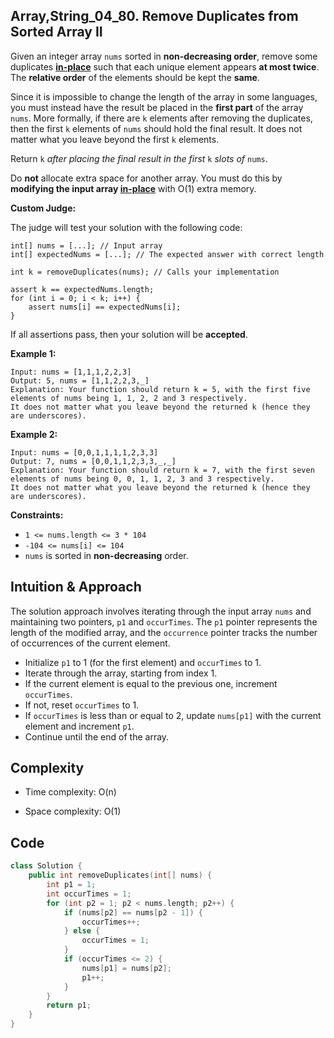 ## Array,String_04_80. Remove Duplicates from Sorted Array II

Given an integer array `nums` sorted in **non-decreasing order**, remove some duplicates [**in-place**](https://en.wikipedia.org/wiki/In-place_algorithm) such that each unique element appears **at most twice**. The **relative order** of the elements should be kept the **same**.

Since it is impossible to change the length of the array in some languages, you must instead have the result be placed in the **first part** of the array `nums`. More formally, if there are `k` elements after removing the duplicates, then the first `k` elements of `nums` should hold the final result. It does not matter what you leave beyond the first `k` elements.

Return `k` *after placing the final result in the first* `k` *slots of* `nums`.

Do **not** allocate extra space for another array. You must do this by **modifying the input array [in-place](https://en.wikipedia.org/wiki/In-place_algorithm)** with O(1) extra memory.

**Custom Judge:**

The judge will test your solution with the following code:

```
int[] nums = [...]; // Input array
int[] expectedNums = [...]; // The expected answer with correct length

int k = removeDuplicates(nums); // Calls your implementation

assert k == expectedNums.length;
for (int i = 0; i < k; i++) {
    assert nums[i] == expectedNums[i];
}
```

If all assertions pass, then your solution will be **accepted**. 

**Example 1:**

```
Input: nums = [1,1,1,2,2,3]
Output: 5, nums = [1,1,2,2,3,_]
Explanation: Your function should return k = 5, with the first five elements of nums being 1, 1, 2, 2 and 3 respectively.
It does not matter what you leave beyond the returned k (hence they are underscores).
```

**Example 2:**

```
Input: nums = [0,0,1,1,1,1,2,3,3]
Output: 7, nums = [0,0,1,1,2,3,3,_,_]
Explanation: Your function should return k = 7, with the first seven elements of nums being 0, 0, 1, 1, 2, 3 and 3 respectively.
It does not matter what you leave beyond the returned k (hence they are underscores).
```

**Constraints:**

- `1 <= nums.length <= 3 * 104`
- `-104 <= nums[i] <= 104`
- `nums` is sorted in **non-decreasing** order.



## Intuition & Approach

The solution approach involves iterating through the input array `nums` and maintaining two pointers, `p1` and `occurTimes`. The `p1` pointer represents the length of the modified array, and the `occurrence` pointer tracks the number of occurrences of the current element.

- Initialize `p1` to 1 (for the first element) and `occurTimes` to 1.
- Iterate through the array, starting from index 1.
- If the current element is equal to the previous one, increment `occurTimes`.
- If not, reset `occurTimes` to 1.
- If `occurTimes` is less than or equal to 2, update `nums[p1]` with the current element and increment `p1`.
- Continue until the end of the array.

## Complexity

- Time complexity: O(n)

- Space complexity: O(1)

## Code

```cpp
class Solution {
    public int removeDuplicates(int[] nums) {
        int p1 = 1;
        int occurTimes = 1;
        for (int p2 = 1; p2 < nums.length; p2++) {
            if (nums[p2] == nums[p2 - 1]) {
                occurTimes++;
            } else {
                occurTimes = 1;
            }
            if (occurTimes <= 2) {
                nums[p1] = nums[p2];
                p1++;
            }
        }
        return p1;
    }
}
```